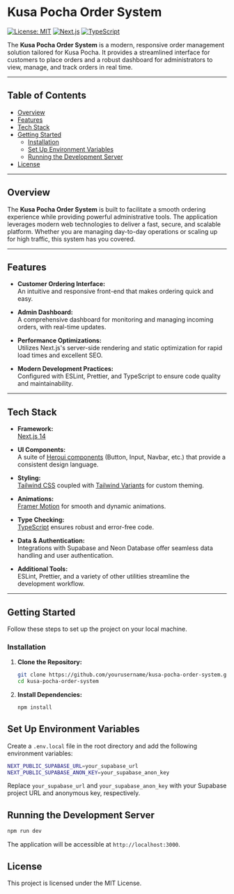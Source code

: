 # Kusa Pocha Order System

[![License: MIT](https://img.shields.io/badge/License-MIT-yellow.svg)](LICENSE)
[![Next.js](https://img.shields.io/badge/Next.js-v14-blue?logo=next.js)](https://nextjs.org/)
[![TypeScript](https://img.shields.io/badge/TypeScript-5-blue.svg)](https://www.typescriptlang.org/)

The **Kusa Pocha Order System** is a modern, responsive order management solution tailored for Kusa Pocha. It provides a streamlined interface for customers to place orders and a robust dashboard for administrators to view, manage, and track orders in real time.

---

## Table of Contents

- [Overview](#overview)
- [Features](#features)
- [Tech Stack](#tech-stack)
- [Getting Started](#getting-started)
    - [Installation](#installation)
    - [Set Up Environment Variables](#set-up-environment-variables)
    - [Running the Development Server](#running-the-development-server)
- [License](#license)

---

## Overview

The **Kusa Pocha Order System** is built to facilitate a smooth ordering experience while providing powerful administrative tools. The application leverages modern web technologies to deliver a fast, secure, and scalable platform. Whether you are managing day-to-day operations or scaling up for high traffic, this system has you covered.

---

## Features

- **Customer Ordering Interface:**  
  An intuitive and responsive front-end that makes ordering quick and easy.

- **Admin Dashboard:**  
  A comprehensive dashboard for monitoring and managing incoming orders, with real-time updates.

- **Performance Optimizations:**  
  Utilizes Next.js's server-side rendering and static optimization for rapid load times and excellent SEO.

- **Modern Development Practices:**  
  Configured with ESLint, Prettier, and TypeScript to ensure code quality and maintainability.

---

## Tech Stack

- **Framework:**  
  [Next.js 14](https://nextjs.org/)

- **UI Components:**  
  A suite of [Heroui components](https://github.com/heroui) (Button, Input, Navbar, etc.) that provide a consistent design language.

- **Styling:**  
  [Tailwind CSS](https://tailwindcss.com/) coupled with [Tailwind Variants](https://github.com/your/tailwind-variants) for custom theming.

- **Animations:**  
  [Framer Motion](https://www.framer.com/motion/) for smooth and dynamic animations.

- **Type Checking:**  
  [TypeScript](https://www.typescriptlang.org/) ensures robust and error-free code.

- **Data & Authentication:**  
  Integrations with Supabase and Neon Database offer seamless data handling and user authentication.

- **Additional Tools:**  
  ESLint, Prettier, and a variety of other utilities streamline the development workflow.

---

## Getting Started

Follow these steps to set up the project on your local machine.

### Installation

1. **Clone the Repository:**

    ```bash
    git clone https://github.com/yourusername/kusa-pocha-order-system.git
    cd kusa-pocha-order-system
    ```

2. **Install Dependencies:**

    ```bash
    npm install
    ```

## Set Up Environment Variables

Create a `.env.local` file in the root directory and add the following environment variables:

```bash
NEXT_PUBLIC_SUPABASE_URL=your_supabase_url
NEXT_PUBLIC_SUPABASE_ANON_KEY=your_supabase_anon_key
```
    

Replace `your_supabase_url` and `your_supabase_anon_key` with your Supabase project URL and anonymous key, respectively.

## Running the Development Server

```bash
npm run dev
```
    

The application will be accessible at `http://localhost:3000`.

## License

This project is licensed under the MIT License.
